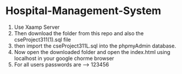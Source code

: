 # Hospital-Management-System
1. Use Xaamp Server
2. Then download the folder from this repo and also the cseProject311(1).sql file
3. then import the cseProject311L.sql into the phpmyAdmin database.
4. Now open the downloaded folder and open the index.html using localhost in your google chorme browser
5. For all users passwords are --> 123456
